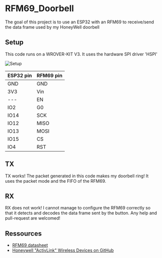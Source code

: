 # RFM69_Doorbell
The goal of this project is to use an ESP32 with an RFM69 to receive/send the data frame used by my HoneyWell doorbell

## Setup
This code runs on a WROVER-KIT V3. It uses the hardware SPI driver 'HSPI'

![Setup](https://git.codingfield.com/JF/RFM69_Doorbell/src/commit/d7003958cc42eed6c6d79c02cf48114f11504fab/ressources/setup.jpg)


| ESP32 pin | RFM69 pin |
| --------- | --------- |
| GND       | GND       |
| 3V3       | Vin       |
| ---       | EN        |
| IO2       | G0        |
| IO14      | SCK       |
| IO12      | MISO      |
| IO13      | MOSI      |
| IO15      | CS        |
| IO4       | RST       |


## TX
TX works! The packet generated in this code makes my doorbell ring! It uses the packet mode and the FIFO of the RFM69.

## RX
RX does not work! I cannot manage to configure the RFM69 correctly so that it detects and decodes the data frame sent by the button. Any help and pull-request are welcomed!

## Ressources
* [RFM69 datasheet](https://cdn-shop.adafruit.com/product-files/3076/RFM69HCW-V1.1.pdf)
* [Honeywell "ActivLink" Wireless Devices on GitHub](https://github.com/klohner/honeywell-wireless-doorbell)